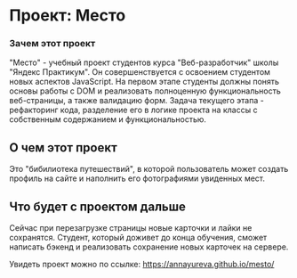 # Проект: Место

### Зачем этот проект
"Место" - учебный проект студентов курса "Веб-разработчик"
школы "Яндекс Практикум". Он совершенствуется с освоением студентом новых аспектов JavaScript. 
На первом этапе студенты должны понять основы работы с DOM и 
реализовать полноценную функциональность веб-страницы, а также валидацию форм.
Задача текущего этапа - рефакторинг кода, разделение его в логике проекта на классы с 
собственным содержанием и функциональностью.

## О чем этот проект
Это "бибилиотека путешествий", в которой пользователь может создать 
профиль на сайте и наполнить его фотографиями увиденных мест.


## Что будет с проектом дальше
Сейчас при перезагрузке страницы новые карточки и лайки не сохранятся. 
Студент, который доживет до конца обучения, сможет написать бэкенд и
реализовать сохранение новых карточек на сервере.


Увидеть проект можно по ссылке: https://annayureva.github.io/mesto/